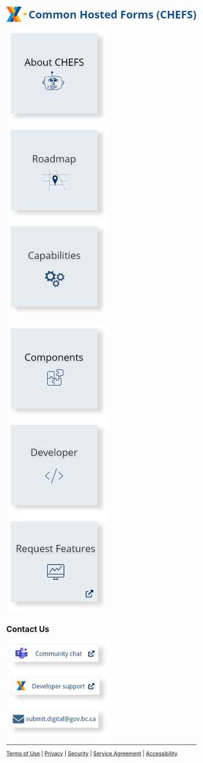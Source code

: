 
![img](images/chefs_text.png)

[![img](images/about-chefs.png)](About-CHEFS) 
[![img](images/roadmap.png)](Product-Roadmap)
[![img](images/capabilities.png)](CHEFS-Capabilities)

[![img](images/components.png)](CHEFS-Components) 
[![img](images/developer.png)](Developer)
[![img](images/request_features.png)](https://chefs-fider.apps.silver.devops.gov.bc.ca/)


## Contact Us
[![img](images/community_chat.png) ](https://teams.microsoft.com/l/channel/19%3a34b9d4b4deb54eebaa9be8bc1ccf02f7%40thread.tacv2/CHEFS?groupId=bef8086f-20c7-43a4-bd07-29ce764e818c&tenantId=6fdb5200-3d0d-4a8a-b036-d3685e359adc)
[![img](images/developer_support.png) ](https://chat.developer.gov.bc.ca/channel/common-components)
<a href="mailto:submit.digital@gov.bc.ca?subject=Subject%20Line&body=Body%20Text" target="_blank">
  <img src="images/email.png" alt="Image description">
</a> 

***
[Terms of Use](Terms-of-Use) | [Privacy](Privacy) | [Security](Security) | [Service Agreement](Service-Agreement) | [Accessibility](Accessibility)